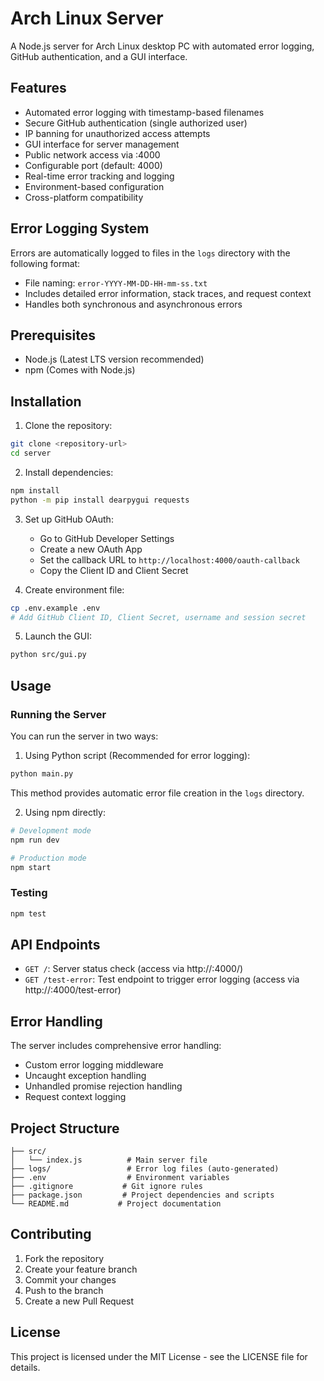 # Arch Linux Server

A Node.js server for Arch Linux desktop PC with automated error logging, GitHub authentication, and a GUI interface.

## Features

- Automated error logging with timestamp-based filenames
- Secure GitHub authentication (single authorized user)
- IP banning for unauthorized access attempts
- GUI interface for server management
- Public network access via <ip>:4000
- Configurable port (default: 4000)
- Real-time error tracking and logging
- Environment-based configuration
- Cross-platform compatibility

## Error Logging System

Errors are automatically logged to files in the `logs` directory with the following format:
- File naming: `error-YYYY-MM-DD-HH-mm-ss.txt`
- Includes detailed error information, stack traces, and request context
- Handles both synchronous and asynchronous errors

## Prerequisites

- Node.js (Latest LTS version recommended)
- npm (Comes with Node.js)

## Installation

1. Clone the repository:
```bash
git clone <repository-url>
cd server
```

2. Install dependencies:
```bash
npm install
python -m pip install dearpygui requests
```

3. Set up GitHub OAuth:
   - Go to GitHub Developer Settings
   - Create a new OAuth App
   - Set the callback URL to `http://localhost:4000/oauth-callback`
   - Copy the Client ID and Client Secret

4. Create environment file:
```bash
cp .env.example .env
# Add GitHub Client ID, Client Secret, username and session secret
```

5. Launch the GUI:
```bash
python src/gui.py
```

## Usage

### Running the Server

You can run the server in two ways:

1. Using Python script (Recommended for error logging):
```bash
python main.py
```
This method provides automatic error file creation in the `logs` directory.

2. Using npm directly:
```bash
# Development mode
npm run dev

# Production mode
npm start
```

### Testing
```bash
npm test
```

## API Endpoints

- `GET /`: Server status check (access via http://<your-ip>:4000/)
- `GET /test-error`: Test endpoint to trigger error logging (access via http://<your-ip>:4000/test-error)

## Error Handling

The server includes comprehensive error handling:
- Custom error logging middleware
- Uncaught exception handling
- Unhandled promise rejection handling
- Request context logging

## Project Structure

```
├── src/
│   └── index.js          # Main server file
├── logs/                 # Error log files (auto-generated)
├── .env                  # Environment variables
├── .gitignore           # Git ignore rules
├── package.json         # Project dependencies and scripts
└── README.md           # Project documentation
```

## Contributing

1. Fork the repository
2. Create your feature branch
3. Commit your changes
4. Push to the branch
5. Create a new Pull Request

## License

This project is licensed under the MIT License - see the LICENSE file for details.